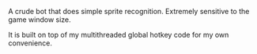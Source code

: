 A crude bot that does simple sprite recognition. Extremely sensitive to the game window size.

It is built on top of my multithreaded global hotkey code for my own convenience.

